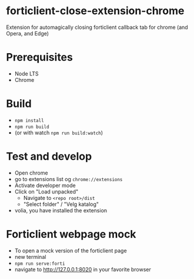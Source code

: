 # forticlient-close-extension-chrome
Extension for automagically closing forticlient callback tab for chrome (and Opera, and Edge)

# Prerequisites
- Node LTS
- Chrome

# Build
- ```npm install```
- ```npm run build```
- (or with watch ```npm run build:watch```)

# Test and develop
- Open chrome
- go to extensions list og ```chrome://extensions```
- Activate developer mode
- Click on "Load unpacked"
    - Navigate to ```<repo root>/dist```
    - "Select folder" / "Velg katalog"
- volia, you have installed the extension

# Forticlient webpage mock
- To open a mock version of the forticlient page
- new terminal
- ```npm run serve:forti```
- navigate to http://127.0.0.1:8020 in your favorite browser


